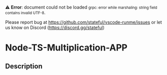 ⚠️ __Error__: document could not be loaded
<small>grpc: error while marshaling: string field contains invalid UTF-8</small>.<p>Please report bug at https://github.com/stateful/vscode-runme/issues or let us know on Discord (https://discord.gg/stateful)</p>

# Node-TS-Multiplication-APP

## Description
